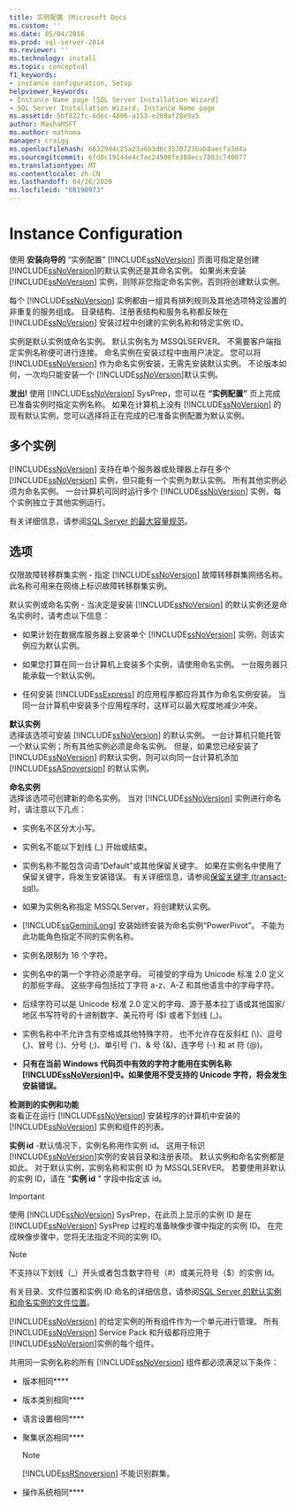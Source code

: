 ```yaml
---
title: 实例配置 |Microsoft Docs
ms.custom: ''
ms.date: 05/04/2016
ms.prod: sql-server-2014
ms.reviewer: ''
ms.technology: install
ms.topic: conceptual
f1_keywords:
- instance configuration, Setup
helpviewer_keywords:
- Instance Name page [SQL Server Installation Wizard]
- SQL Server Installation Wizard, Instance Name page
ms.assetid: 5bf822fc-6dec-4806-a153-e200af28e9a5
author: MashaMSFT
ms.author: mathoma
manager: craigg
ms.openlocfilehash: 66329d4c25a23a6b3dbc3570723bab8aecfa3d4a
ms.sourcegitcommit: 6fd8c1914de4c7ac24900fe388ecc7883c740077
ms.translationtype: MT
ms.contentlocale: zh-CN
ms.lasthandoff: 04/26/2020
ms.locfileid: "68190973"
---
```

# <a name="instance-configuration"></a>Instance Configuration
  使用 **安装向导的** “实例配置” [!INCLUDE[ssNoVersion](../../includes/ssnoversion-md.md)] 页面可指定是创建 [!INCLUDE[ssNoVersion](../../includes/ssnoversion-md.md)]的默认实例还是其命名实例。 如果尚未安装 [!INCLUDE[ssNoVersion](../../includes/ssnoversion-md.md)] 实例，则除非您指定命名实例，否则将创建默认实例。  
  
 每个 [!INCLUDE[ssNoVersion](../../includes/ssnoversion-md.md)] 实例都由一组具有排列规则及其他选项特定设置的非重复的服务组成。 目录结构、注册表结构和服务名称都反映在 [!INCLUDE[ssNoVersion](../../includes/ssnoversion-md.md)] 安装过程中创建的实例名称和特定实例 ID。  
  
 实例是默认实例或命名实例。 默认实例名为 MSSQLSERVER。 不需要客户端指定实例名称便可进行连接。 命名实例在安装过程中由用户决定。 您可以将 [!INCLUDE[ssNoVersion](../../includes/ssnoversion-md.md)] 作为命名实例安装，无需先安装默认实例。 不论版本如何，一次均只能安装一个 [!INCLUDE[ssNoVersion](../../includes/ssnoversion-md.md)]默认实例。  
  
 **发出!** 使用 [!INCLUDE[ssNoVersion](../../includes/ssnoversion-md.md)] SysPrep，您可以在 **“实例配置”** 页上完成已准备实例时指定实例名称。 如果在计算机上没有 [!INCLUDE[ssNoVersion](../../includes/ssnoversion-md.md)] 的现有默认实例，您可以选择将正在完成的已准备实例配置为默认实例。  
  
## <a name="multiple-instances"></a>多个实例  
 [!INCLUDE[ssNoVersion](../../includes/ssnoversion-md.md)] 支持在单个服务器或处理器上存在多个 [!INCLUDE[ssNoVersion](../../includes/ssnoversion-md.md)] 实例，但只能有一个实例为默认实例。 所有其他实例必须为命名实例。 一台计算机可同时运行多个 [!INCLUDE[ssNoVersion](../../includes/ssnoversion-md.md)] 实例，每个实例独立于其他实例运行。  
  
 有关详细信息，请参阅[SQL Server 的最大容量规范](../maximum-capacity-specifications-for-sql-server.md)。  
  
## <a name="options"></a>选项  
 仅限故障转移群集实例 - 指定 [!INCLUDE[ssNoVersion](../../includes/ssnoversion-md.md)] 故障转移群集网络名称。 此名称可用来在网络上标识故障转移群集实例。  
  
 默认实例或命名实例 - 当决定是安装 [!INCLUDE[ssNoVersion](../../includes/ssnoversion-md.md)] 的默认实例还是命名实例时，请考虑以下信息：  
  
-   如果计划在数据库服务器上安装单个 [!INCLUDE[ssNoVersion](../../includes/ssnoversion-md.md)] 实例，则该实例应为默认实例。  
  
-   如果您打算在同一台计算机上安装多个实例，请使用命名实例。 一台服务器只能承载一个默认实例。  
  
-   任何安装 [!INCLUDE[ssExpress](../../includes/ssexpress-md.md)] 的应用程序都应将其作为命名实例安装。 当同一台计算机中安装多个应用程序时，这样可以最大程度地减少冲突。  
  
 **默认实例**  
 选择该选项可安装 [!INCLUDE[ssNoVersion](../../includes/ssnoversion-md.md)] 的默认实例。 一台计算机只能托管一个默认实例；所有其他实例必须是命名实例。 但是，如果您已经安装了 [!INCLUDE[ssNoVersion](../../includes/ssnoversion-md.md)] 的默认实例，则可以向同一台计算机添加 [!INCLUDE[ssASnoversion](../../includes/ssasnoversion-md.md)] 的默认实例。  
  
 **命名实例**  
 选择该选项可创建新的命名实例。 当对 [!INCLUDE[ssNoVersion](../../includes/ssnoversion-md.md)] 实例进行命名时，请注意以下几点：  
  
-   实例名不区分大小写。  
  
-   实例名不能以下划线 (_) 开始或结束。  
  
-   实例名称不能包含词语“Default”或其他保留关键字。 如果在实例名中使用了保留关键字，将发生安装错误。 有关详细信息，请参阅[保留关键字 &#40;transact-sql&#41;](/sql/t-sql/language-elements/reserved-keywords-transact-sql)。  
  
-   如果为实例名称指定 MSSQLServer，将创建默认实例。  
  
-   [!INCLUDE[ssGeminiLong](../../includes/ssgeminilong-md.md)] 安装始终安装为命名实例“PowerPivot”。 不能为此功能角色指定不同的实例名称。  
  
-   实例名限制为 16 个字符。  
  
-   实例名中的第一个字符必须是字母。 可接受的字母为 Unicode 标准 2.0 定义的那些字母。 这些字母包括拉丁字符 a-z、A-Z 和其他语言中的字母字符。  
  
-   后续字符可以是 Unicode 标准 2.0 定义的字母、源于基本拉丁语或其他国家/地区书写符号的十进制数字、美元符号 ($) 或者下划线 (_)。  
  
-   实例名称中不允许含有空格或其他特殊字符， 也不允许存在反斜杠 (\\)、逗号 (,)、冒号 (:)、分号 (;)、单引号 (')、& 号 (&)、连字号 (-) 和 at 符 (@)。  
  
-   **只有在当前 Windows 代码页中有效的字符才能用在实例名称[!INCLUDE[ssNoVersion](../../includes/ssnoversion-md.md)]中。如果使用不受支持的 Unicode 字符，将会发生安装错误。**  
  
 **检测到的实例和功能**  
 查看正在运行 [!INCLUDE[ssNoVersion](../../includes/ssnoversion-md.md)] 安装程序的计算机中安装的 [!INCLUDE[ssNoVersion](../../includes/ssnoversion-md.md)] 实例和组件的列表。  
  
 **实例 id** -默认情况下，实例名称用作实例 id。 这用于标识 [!INCLUDE[ssNoVersion](../../includes/ssnoversion-md.md)]实例的安装目录和注册表项。 默认实例和命名实例都是如此。 对于默认实例，实例名称和实例 ID 为 MSSQLSERVER。 若要使用非默认的实例 ID，请在 "**实例 id** " 字段中指定该 id。  
  
> [!IMPORTANT]  
>  使用 [!INCLUDE[ssNoVersion](../../includes/ssnoversion-md.md)] SysPrep，在此页上显示的实例 ID 是在 [!INCLUDE[ssNoVersion](../../includes/ssnoversion-md.md)] SysPrep 过程的准备映像步骤中指定的实例 ID。 在完成映像步骤中，您将无法指定不同的实例 ID。  
  
> [!NOTE]  
>  不支持以下划线（_）开头或者包含数字符号（#）或美元符号（$）的实例 Id。  
  
 有关目录、文件位置和实例 ID 命名的详细信息，请参阅[SQL Server 的默认实例和命名实例的文件位置](../../../2014/sql-server/install/file-locations-for-default-and-named-instances-of-sql-server.md)。  
  
 [!INCLUDE[ssNoVersion](../../includes/ssnoversion-md.md)] 的给定实例的所有组件作为一个单元进行管理。 所有 [!INCLUDE[ssNoVersion](../../includes/ssnoversion-md.md)] Service Pack 和升级都将应用于 [!INCLUDE[ssNoVersion](../../includes/ssnoversion-md.md)]实例的每个组件。  
  
 共用同一实例名称的所有 [!INCLUDE[ssNoVersion](../../includes/ssnoversion-md.md)] 组件都必须满足以下条件：  
  
-   版本相同****  
  
-   版本类别相同****  
  
-   语言设置相同****  
  
-   聚集状态相同****  
  
    > [!NOTE]  
    >  [!INCLUDE[ssRSnoversion](../../includes/ssrsnoversion-md.md)] 不能识别群集。  
  
-   操作系统相同****  
  
  
